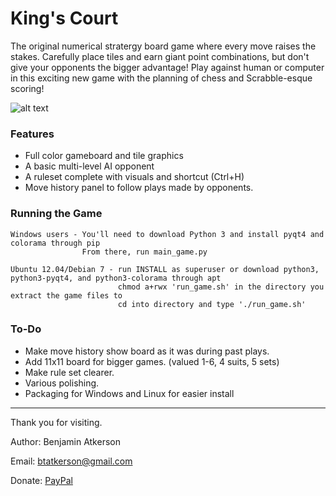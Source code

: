 # King's Court

The original numerical stratergy board game where every move raises the stakes. Carefully place tiles and earn
giant point combinations, but don't give your opponents the bigger advantage! Play against human or computer in
this exciting new game with the planning of chess and Scrabble-esque scoring!

![alt text](https://github.com/dogstarchampion/Kings-Court/raw/master/about/kingscourtpicture.png "King's Court")

### Features
* Full color gameboard and tile graphics
* A basic multi-level AI opponent
* A ruleset complete with visuals and shortcut (Ctrl+H)
* Move history panel to follow plays made by opponents.

### Running the Game

```
Windows users - You'll need to download Python 3 and install pyqt4 and colorama through pip
                From there, run main_game.py

Ubuntu 12.04/Debian 7 - run INSTALL as superuser or download python3, python3-pyqt4, and python3-colorama through apt
                        chmod a+rwx 'run_game.sh' in the directory you extract the game files to
                        cd into directory and type './run_game.sh'
```

### To-Do
* Make move history show board as it was during past plays.
* Add 11x11 board for bigger games. (valued 1-6, 4 suits, 5 sets)
* Make rule set clearer.
* Various polishing.
* Packaging for Windows and Linux for easier install

---

Thank you for visiting.

Author: Benjamin Atkerson

Email: [btatkerson@gmail.com](mailto:btatkerson@gmail.com)

Donate: [PayPal](https://www.paypal.me/BAtkerson)


